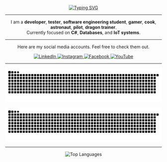 <p align="center">
  <a href="https://git.io/typing-svg">
    <img src="https://readme-typing-svg.demolab.com?font=Jersey+10&weight=300&pause=1500&color=F7D300&background=FFD20000&center=true&vCenter=true&width=435&lines=Hey%2C+I+am+Altan+Berk+Eren+%F0%9F%91%8B;Welcome+to+my+Github+profile!" alt="Typing SVG" />
  </a>
</p>

---

<p align="center">
  I am a <strong>developer</strong>, <strong>tester</strong>, <strong>software engineering student</strong>, 
  <strong>gamer</strong>, <strong>cook</strong>, <strong>astronaut</strong>, 
  <strong>pilot</strong>, <strong>dragon trainer</strong>.<br>
  Currently focused on <strong>C#</strong>, <strong>Databases</strong>, and <strong>IoT systems</strong>.
</p>

---

<p align="center">
  Here are my social media accounts. Feel free to check them out.
</p>
<p align="center">
  <a href="https://www.linkedin.com/in/altan-berk-eren" target="_blank">
    <img src="https://cdn.jsdelivr.net/npm/simple-icons@v10/icons/linkedin.svg" width="32" height="32" alt="LinkedIn" />
  </a>
  <a href="https://www.instagram.com/altanberkeren/" target="_blank">
    <img src="https://cdn.jsdelivr.net/npm/simple-icons@v10/icons/instagram.svg" width="32" height="32" alt="Instagram" />
  </a>
  <a href="https://www.facebook.com/altanberk.eren.7" target="_blank">
    <img src="https://cdn.jsdelivr.net/npm/simple-icons@v10/icons/facebook.svg" width="32" height="32" alt="Facebook" />
  </a>
  <a href="https://www.youtube.com/@altanberkeren3871" target="_blank">
    <img src="https://cdn.jsdelivr.net/npm/simple-icons@v10/icons/youtube.svg" width="32" height="32" alt="YouTube" />
  </a>
</p>

---

<p align="center">
  <img src="https://raw.githubusercontent.com/altanberkeren/altanberkeren/output/github-contribution-grid-snake.svg" alt="Snake animation light" />
</p>

<p align="center">
  <img src="https://raw.githubusercontent.com/altanberkeren/altanberkeren/output/github-contribution-grid-snake-dark.svg?palette=github-dark" alt="Snake animation dark" />
</p>

---

<p align="center">
  <img src="https://github-readme-stats.vercel.app/api/top-langs/?username=altanberkeren&layout=compact&theme=tokyonight&langs_count=6" alt="Top Languages" />
</p>


